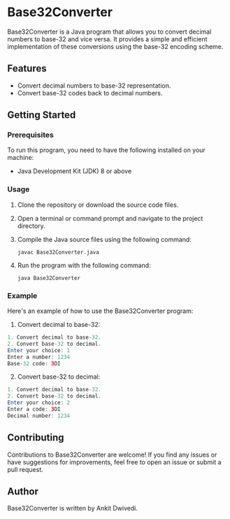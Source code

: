 # Base32Converter

Base32Converter is a Java program that allows you to convert decimal numbers to base-32 and vice versa. It provides a simple and efficient implementation of these conversions using the base-32 encoding scheme.

## Features

- Convert decimal numbers to base-32 representation.
- Convert base-32 codes back to decimal numbers.

## Getting Started

### Prerequisites

To run this program, you need to have the following installed on your machine:

- Java Development Kit (JDK) 8 or above

### Usage

1. Clone the repository or download the source code files.
2. Open a terminal or command prompt and navigate to the project directory.
3. Compile the Java source files using the following command:

   ```shell
   javac Base32Converter.java
   ```
4. Run the program with the following command:

   ```shell
   java Base32Converter
   ```
### Example

Here's an example of how to use the Base32Converter program:

1. Convert decimal to base-32:

  ```java
  1. Convert decimal to base-32.
  2. Convert base-32 to decimal.
  Enter your choice: 1
  Enter a number: 1234
  Base-32 code: 3DI
  ```

2. Convert base-32 to decimal:
  ```java
  1. Convert decimal to base-32.
  2. Convert base-32 to decimal.
  Enter your choice: 2
  Enter a code: 3DI
  Decimal number: 1234
  ```
  
## Contributing

Contributions to Base32Converter are welcome! If you find any issues or have suggestions for improvements, feel free to open an issue or submit a pull request.

## Author

Base32Converter is written by Ankit Dwivedi.
